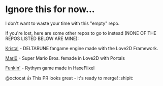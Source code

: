 # Ignore this for now...

I don't want to waste your time with this "empty" repo. 




If you're lost, here are some other repos to go to instead (NONE OF THE REPOS LISTED BELOW ARE MINE):

[Kristal](https://github.com/KristalTeam/Shadow) - DELTARUNE fangame engine made with the Love2D Framework.

[Mari0](https://github.com/Stabyourself/mari0) - Super Mario Bros. femade in Love2D with Portals

[Funkin'](https://github.com/FunkinCrew/Funkin) - Rythym game made in HaxeFlixel


@octocat :+1: This PR looks great - it's ready to merge! :shipit: